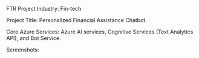 FTR Project
Industry: Fin-tech

Project Title: Personalized Financial Assistance Chatbot.

Core Azure Services: Azure AI services, Cognitive Services (Text Analytics API), and Bot Service.

Screenshots:
